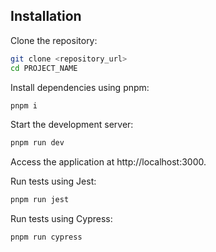 ## Installation

Clone the repository:

```sh
git clone <repository_url>
cd PROJECT_NAME
```

Install dependencies using pnpm:

```sh
pnpm i
```

Start the development server:

```sh
pnpm run dev
```

Access the application at http://localhost:3000.

Run tests using Jest:

```sh
pnpm run jest
```

Run tests using Cypress:

```sh
pnpm run cypress
```
